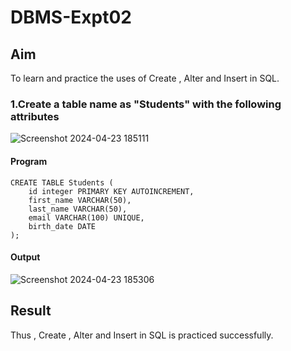 # DBMS-Expt02

## Aim
To learn and practice the uses of Create , Alter and Insert in SQL.

### 1.Create a table name as "Students" with the following attributes
![Screenshot 2024-04-23 185111](https://github.com/Harsayazheni/DBMS-Expt02/assets/118708467/9bf6a267-502f-43eb-a1a5-c2d76fcd6dd9)
#### Program
```
CREATE TABLE Students (
    id integer PRIMARY KEY AUTOINCREMENT,
    first_name VARCHAR(50),
    last_name VARCHAR(50),
    email VARCHAR(100) UNIQUE,
    birth_date DATE
);
```
#### Output
![Screenshot 2024-04-23 185306](https://github.com/Harsayazheni/DBMS-Expt02/assets/118708467/ea121922-a4f7-4d49-a515-1662f5cf9c1d)

### 
## Result
Thus , Create , Alter and Insert in SQL is practiced successfully.
